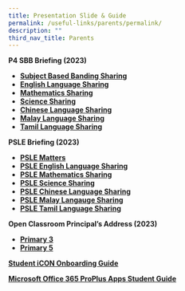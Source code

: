 ```yaml
---
title: Presentation Slide & Guide
permalink: /useful-links/parents/permalink/
description: ""
third_nav_title: Parents
---
```


**P4 SBB Briefing (2023)**

*   **[Subject Based Banding Sharing](https://shuqunpri-moe-edu-sg-admin.cwp.sg/wp-content/uploads/2023/02/P4-SBB-Briefing.pdf)**
*   **[English Language Sharing](https://shuqunpri-moe-edu-sg-admin.cwp.sg/wp-content/uploads/2023/02/2023-English-SBB-Briefing-Slides.pdf)**
*   **[Mathematics Sharing](https://shuqunpri-moe-edu-sg-admin.cwp.sg/wp-content/uploads/2023/02/2023-Math-SBB-Briefing-Slides.pdf)**
*   **[Science Sharing](https://shuqunpri-moe-edu-sg-admin.cwp.sg/wp-content/uploads/2023/02/2023-Science-SBB-Briefing-Slides.pdf)**
*   **[Chinese Language Sharing](https://shuqunpri-moe-edu-sg-admin.cwp.sg/wp-content/uploads/2023/02/2023-Chinese-SBB-Briefing-slides.pdf)**
*   **[Malay Language Sharing](https://shuqunpri-moe-edu-sg-admin.cwp.sg/wp-content/uploads/2023/02/2023-Malay-SBB-Briefing-Slides.pdf)**
*   **[Tamil Language Sharing](https://shuqunpri-moe-edu-sg-admin.cwp.sg/wp-content/uploads/2023/02/2023-Tamil-SBB-Briefing-Slides.pdf)**

**PSLE Briefing (2023)**

*   **[PSLE Matters](https://shuqunpri-moe-edu-sg-admin.cwp.sg/wp-content/uploads/2023/02/PSLE-Briefing-2023.pdf)**
*   **[PSLE English Language Sharing](https://shuqunpri-moe-edu-sg-admin.cwp.sg/wp-content/uploads/2023/02/PSLE-EL-Briefing-2023.pdf)**
*   **[PSLE Mathematics Sharing](https://shuqunpri-moe-edu-sg-admin.cwp.sg/wp-content/uploads/2023/02/PSLE-MA-Briefing-2023.pdf)**
*   **[PSLE Science Sharing](https://shuqunpri-moe-edu-sg-admin.cwp.sg/wp-content/uploads/2023/02/PSLE-SC-Briefing-2023.pdf)**
*   **[PSLE Chinese Language Sharing](https://shuqunpri-moe-edu-sg-admin.cwp.sg/wp-content/uploads/2023/02/PSLE-CL-Briefing-2023.pdf)**
*   **[PSLE Malay Langauge Sharing](https://shuqunpri-moe-edu-sg-admin.cwp.sg/wp-content/uploads/2023/02/PSLE-ML-Briefing-2023.pdf)**
*   **[PSLE Tamil Language Sharing](https://shuqunpri-moe-edu-sg-admin.cwp.sg/wp-content/uploads/2023/02/PSLE-TL-Briefing-2023.pdf)**

**Open Classroom Principal’s Address (2023)**

*   **[Primary 3](https://shuqunpri-moe-edu-sg-admin.cwp.sg/wp-content/uploads/2023/01/P3-Open-Classroom-19-Jan-2023.pdf)**
*   **[Primary 5](https://shuqunpri-moe-edu-sg-admin.cwp.sg/wp-content/uploads/2023/01/P5-Open-Classroom-19-Jan-2023.pdf)**

**[Student iCON Onboarding Guide](https://shuqunpri-moe-edu-sg-admin.cwp.sg/wp-content/uploads/2023/02/SQPS-Student-iCON-Onboarding-Guide.pdf)**

**[Microsoft Office 365 ProPlus Apps Student Guide](https://shuqunpri-moe-edu-sg-admin.cwp.sg/wp-content/uploads/2022/07/Microsoft-Office-365-ProPlus-Apps-Student-Guide-2022.pdf)**
